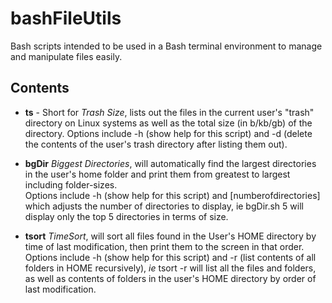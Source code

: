 # bashFileUtils
Bash scripts intended to be used in a Bash terminal environment to manage and manipulate files easily.

## Contents

- **ts** - Short for *Trash Size*, lists out the files in the current user's "trash" directory on Linux systems as well as the total size (in b/kb/gb) of the directory.
Options include -h (show help for this script) and -d (delete the contents of the user's trash directory after listing them out).

- **bgDir** *Biggest Directories*, will automatically find the largest directories in the user's home folder and print them from greatest to largest including folder-sizes.    
Options include -h (show help for this script) and [numberofdirectories] which adjusts the number of directories to display, ie bgDir.sh 5 will display only the top 5 directories in terms of size.

- **tsort** *TimeSort*, will sort all files found in the User's HOME directory by time of last modification, then print them to the screen in that order.
Options include -h (show help for this script) and -r (list contents of all folders in HOME recursively), *ie* tsort -r will list all the files and folders, as well as contents of folders in the user's HOME directory by order of last modification.
